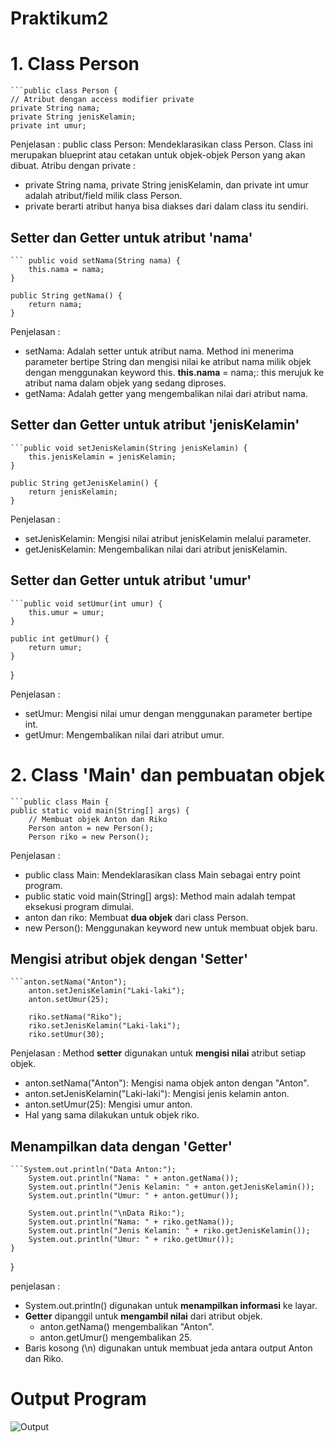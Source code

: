 # Praktikum2

# 1. Class Person
    ```public class Person {
    // Atribut dengan access modifier private
    private String nama;
    private String jenisKelamin;
    private int umur;

Penjelasan :
public class Person: Mendeklarasikan class Person. Class ini merupakan blueprint atau cetakan untuk objek-objek Person yang akan dibuat. Atribu dengan private :
- private String nama, private String jenisKelamin, dan private int umur adalah atribut/field milik class Person.
- private berarti atribut hanya bisa diakses dari dalam class itu sendiri.

## Setter dan Getter untuk atribut 'nama'
    ``` public void setNama(String nama) {
        this.nama = nama;
    }

    public String getNama() {
        return nama;
    }

Penjelasan : 
- setNama: Adalah setter untuk atribut nama. Method ini menerima parameter bertipe String dan mengisi nilai ke atribut nama milik objek dengan menggunakan keyword this. **this.nama** = nama;: this merujuk ke atribut nama dalam objek yang sedang diproses.
- getNama: Adalah getter yang mengembalikan nilai dari atribut nama.

## Setter dan Getter untuk atribut 'jenisKelamin'
    ```public void setJenisKelamin(String jenisKelamin) {
        this.jenisKelamin = jenisKelamin;
    }

    public String getJenisKelamin() {
        return jenisKelamin;
    }

Penjelasan : 
- setJenisKelamin: Mengisi nilai atribut jenisKelamin melalui parameter.
- getJenisKelamin: Mengembalikan nilai dari atribut jenisKelamin.

## Setter dan Getter untuk atribut 'umur'
    ```public void setUmur(int umur) {
        this.umur = umur;
    }

    public int getUmur() {
        return umur;
    }
}

Penjelasan : 
- setUmur: Mengisi nilai umur dengan menggunakan parameter bertipe int.
- getUmur: Mengembalikan nilai dari atribut umur.

# 2. Class 'Main' dan pembuatan objek
    ```public class Main {
    public static void main(String[] args) {
        // Membuat objek Anton dan Riko
        Person anton = new Person();
        Person riko = new Person();

Penjelasan :
- public class Main: Mendeklarasikan class Main sebagai entry point program.
- public static void main(String[] args): Method main adalah tempat eksekusi program dimulai.
- anton dan riko: Membuat **dua objek** dari class Person.
- new Person(): Menggunakan keyword new untuk membuat objek baru.

## Mengisi atribut objek dengan 'Setter'
    ```anton.setNama("Anton");
        anton.setJenisKelamin("Laki-laki");
        anton.setUmur(25);

        riko.setNama("Riko");
        riko.setJenisKelamin("Laki-laki");
        riko.setUmur(30);

Penjelasan :
Method **setter** digunakan untuk **mengisi nilai** atribut setiap objek.
- anton.setNama("Anton"): Mengisi nama objek anton dengan "Anton".
- anton.setJenisKelamin("Laki-laki"): Mengisi jenis kelamin anton.
- anton.setUmur(25): Mengisi umur anton.
- Hal yang sama dilakukan untuk objek riko.

## Menampilkan data dengan 'Getter'
    ```System.out.println("Data Anton:");
        System.out.println("Nama: " + anton.getNama());
        System.out.println("Jenis Kelamin: " + anton.getJenisKelamin());
        System.out.println("Umur: " + anton.getUmur());

        System.out.println("\nData Riko:");
        System.out.println("Nama: " + riko.getNama());
        System.out.println("Jenis Kelamin: " + riko.getJenisKelamin());
        System.out.println("Umur: " + riko.getUmur());
    }
}

penjelasan :
- System.out.println() digunakan untuk **menampilkan informasi** ke layar.
- **Getter** dipanggil untuk **mengambil nilai** dari atribut objek.
    - anton.getNama() mengembalikan "Anton".
    - anton.getUmur() mengembalikan 25.
- Baris kosong (\n) digunakan untuk membuat jeda antara output Anton dan Riko.

# Output Program
![Output](https://github.com/user-attachments/assets/459e476c-ce0b-4298-8f8f-2b5a5141fef7)
